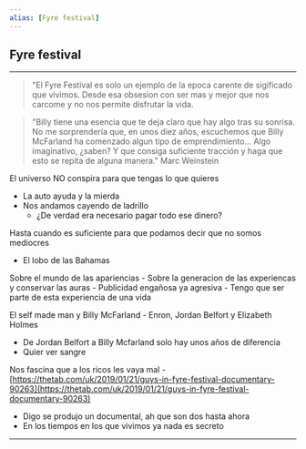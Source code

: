 ```yaml
---
alias: [Fyre festival]
---
```


## Fyre festival
---

>"El Fyre Festival es solo un ejemplo de la epoca carente de sigificado que vivimos. Desde esa obsesion con ser mas y mejor que nos carcome y no nos permite disfrutar la vida.

>"Billy tiene una esencia que te deja claro que hay algo tras su sonrisa. No me sorprendería que, en unos diez años, escuchemos que Billy McFarland ha comenzado algun tipo de emprendimiento... Algo imaginativo, ¿saben? Y que consiga suficiente tracción y haga que esto se repita de alguna manera." Marc Weinstein
 
El universo NO conspira para que tengas lo que quieres
-   La auto ayuda y la mierda
-   Nos andamos cayendo de ladrillo
	-   ¿De verdad era necesario pagar todo ese dinero?

Hasta cuando es suficiente para que podamos decir que no somos mediocres
-   El lobo de las Bahamas

Sobre el mundo de las apariencias
	-   Sobre la generacion de las experiencas y conservar las auras
	-   Publicidad engañosa ya agresiva
		-   Tengo que ser parte de esta experiencia de una vida

El self made man y Billy McFarland
	-   Enron, Jordan Belfort y Elizabeth Holmes
-   De Jordan Belfort a Billy Mcfarland solo hay unos años de diferencia
-   Quier ver sangre

Nos fascina que a los ricos les vaya mal
	-   [https://thetab.com/uk/2019/01/21/guys-in-fyre-festival-documentary-90263](https://thetab.com/uk/2019/01/21/guys-in-fyre-festival-documentary-90263)
-   Digo se produjo un documental, ah que son dos hasta ahora
-   En los tiempos en los que vivimos ya nada es secreto

---